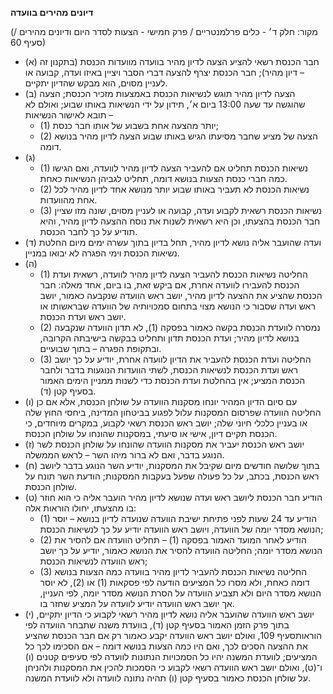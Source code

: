 **דיונים מהירים בוועדה**

(מקור: חלק ד׳ - כלים פרלמנטריים / פרק חמישי - הצעות לסדר היום ודיונים מהירים / סעיף 60)
 * (א) חבר הכנסת רשאי להציע הצעה לדיון מהיר בוועדה מוועדות הכנסת (בתקנון זה – דיון מהיר); חבר הכנסת יצרף להצעה דברי הסבר ויציין באיזו ועדה, קבועה או לעניין מסוים, הוא מבקש שהדיון יתקיים.
 * (ב) הצעה לדיון מהיר תוגש לנשיאות הכנסת באמצעות מזכיר הכנסת; הצעה שהוגשה עד שעה 13:00 ביום א׳, תידון על ידי הנשיאות באותו שבוע; ואולם לא תובא לאישור הנשיאות –
   * (1) יותר מהצעה אחת בשבוע של אותו חבר כנסת;
   * (2) הצעה של מציע שחבר מסיעתו הגיש באותו שבוע הצעה לדיון מהיר בנושא דומה.
 * (ג) 
   * (1) נשיאות הכנסת תחליט אם להעביר הצעה לדיון מהיר לוועדה, ואם הגישו כמה חברי כנסת הצעות בנושא דומה, תחליט לגביהן הנשיאות כאחת.
   * (2) נשיאות הכנסת לא תעביר באותו שבוע יותר מנושא אחד לדיון מהיר לכל אחת מהוועדות.
   * (3) נשיאות הכנסת רשאית לקבוע ועדה, קבועה או לעניין מסוים, שונה מזו שציין חבר הכנסת בהצעתו, וכן היא רשאית לשנות את נוסח ההצעה לדיון מהיר, והיא תודיע על כך לחבר הכנסת.
 * (ד) ועדה שהועבר אליה נושא לדיון מהיר, תחל בדיון בתוך עשרה ימים מיום החלטת נשיאות הכנסת וימי הפגרה לא יבואו במניין.
 * (ה) 
   * (1) החליטה נשיאות הכנסת להעביר הצעה לדיון מהיר לוועדה, רשאית ועדת הכנסת להעבירו לוועדה אחרת, אם ביקש זאת, בו ביום, אחד מאלה: חבר הכנסת שהציע את ההצעה לדיון מהיר, יושב ראש הוועדה שנקבעה כאמור, יושב ראש ועדה שסבור כי הנושא מצוי בתחום סמכויותיה של הוועדה שבראשותו או יושב ראש ועדת הכנסת.
   * (2) נמסרה לוועדת הכנסת בקשה כאמור בפסקה (1), לא תדון הוועדה שנקבעה בנושא לדיון מהיר; ועדת הכנסת תדון ותחליט בבקשה בישיבתה הקרובה, ובתקופת הפגרה – בתוך שבועיים.
   * (3) החליטה ועדת הכנסת להעביר את הדיון לוועדה אחרת, יודיע על כך יושב ראש ועדת הכנסת לנשיאות הכנסת, לשתי הוועדות הנוגעות בדבר ולחבר הכנסת המציע; אין בהחלטת ועדת הכנסת כדי לשנות ממניין הימים האמור בסעיף קטן (ד).
 * (ו) עם סיום הדיון המהיר יונחו מסקנות הוועדה על שולחן הכנסת, אלא אם כן החליטה הוועדה שפרסום המסקנות עלול לפגוע בביטחון המדינה, ביחסי החוץ שלה או בעניין כלכלי חיוני שלה; יושב ראש הכנסת רשאי לקבוע, במקרים מיוחדים, כי הכנסת תקיים דיון, אישי או סיעתי, במסקנות שהונחו על שולחן הכנסת.
 * (ז) יושב ראש הכנסת יעביר את מסקנות הוועדה שהונחו על שולחן הכנסת לשר הנוגע בדבר, ואם לא ברור מיהו השר – לראש הממשלה.
 * (ח) בתוך שלושה חודשים מיום שקיבל את המסקנות, יודיע השר הנוגע בדבר ליושב ראש הכנסת, בכתב, על כל פעולה שפעל בעקבות המסקנות; הודעת השר תונח על שולחן הכנסת.
 * (ט) הודיע חבר הכנסת ליושב ראש ועדה שנושא לדיון מהיר הועבר אליה כי הוא חוזר בו מהצעתו, יחולו הוראות אלה:
   * (1) הודיע עד 24 שעות לפני פתיחת ישיבת הוועדה שנועדה לדיון בנושא – יוסר הנושא מסדר יומה של הוועדה, ויושב ראש הוועדה יודיע על כך לנשיאות הכנסת;
   * (2) הודיע לאחר המועד האמור בפסקה (1) – תחליט הוועדה אם להסיר את הנושא מסדר יומה; החליטה הוועדה להסיר את הנושא כאמור, יודיע על כך יושב ראש הוועדה לנשיאות הכנסת;
   * (3) החליטה נשיאות הכנסת להעביר לדיון מהיר בוועדה כמה הצעות בנושא דומה כאחת, ולא מסרו כל המציעים הודעה לפי פסקאות (1) או (2), לא יוסר הנושא מסדר היום ולא תצביע הוועדה על הסרת הנושא מסדר יומה, לפי העניין, אך יושב ראש הוועדה יודיע לוועדה על המציע שחזר בו.
 * (י) יושב ראש הוועדה שהועבר אליה נושא לדיון מהיר רשאי לקבוע כי הדיון יתקיים, בתוך פרק הזמן האמור בסעיף קטן (ד), בוועדת משנה שתבחר הוועדה לפי הוראותסעיף 109, ואולם יושב ראש הוועדה יקבע כאמור רק אם חבר הכנסת שהציע את ההצעה הסכים לכך, ואם היו כמה הצעות בנושא דומה – אם הסכימו לכך כל המציעים; לוועדת המשנה יהיו כל הסמכויות הנתונות לוועדה לפי סעיפים קטנים (ו) ו־(ט), ואולם יושב ראש הוועדה רשאי לקבוע כי הסמכות להכין את המסקנות ולהניחן על שולחן הכנסת כאמור בסעיף קטן (ו) תהיה נתונה לוועדה ולא לוועדת המשנה.